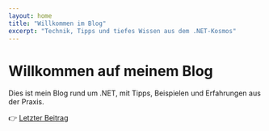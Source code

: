 ```yaml
---
layout: home
title: "Willkommen im Blog"
excerpt: "Technik, Tipps und tiefes Wissen aus dem .NET-Kosmos"
---
```


# Willkommen auf meinem Blog

Dies ist mein Blog rund um .NET, mit Tipps, Beispielen und Erfahrungen aus der Praxis.

👉 [Letzter Beitrag](/_posts/2025-06-04-net-dependency-injection-tipps.md)
